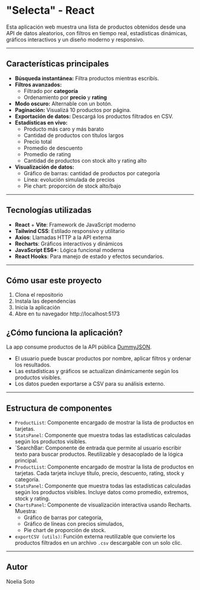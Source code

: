 # "Selecta" - React

Esta aplicación web muestra una lista de productos obtenidos desde una API de datos aleatorios, con filtros en tiempo real, estadísticas dinámicas, gráficos interactivos y un diseño moderno y responsivo.

---

## Características principales

- **Búsqueda instantánea:** Filtra productos mientras escribís.
- **Filtros avanzados:**
  - Filtrado por **categoría**
  - Ordenamiento por **precio** y **rating**
- **Modo oscuro:** Alternable con un botón.
- **Paginación:** Visualizá 10 productos por página.
- **Exportación de datos:** Descargá los productos filtrados en CSV.
- **Estadísticas en vivo:**
  - Producto más caro y más barato
  - Cantidad de productos con títulos largos
  - Precio total
  - Promedio de descuento
  - Promedio de rating
  - Cantidad de productos con stock alto y rating alto
- **Visualización de datos:**
  - Gráfico de barras: cantidad de productos por categoría
  - Línea: evolución simulada de precios
  - Pie chart: proporción de stock alto/bajo

---

## Tecnologías utilizadas

- **React** + **Vite**: Framework de JavaScript moderno
- **Tailwind CSS**: Estilado responsivo y utilitario
- **Axios**: Llamadas HTTP a la API externa
- **Recharts**: Gráficos interactivos y dinámicos
- **JavaScript ES6+**: Lógica funcional moderna
- **React Hooks**: Para manejo de estado y efectos secundarios.

---

## Cómo usar este proyecto

1. Clona el repositorio
2. Instala las dependencias
3. Inicia la aplicación 
4. Abre en tu navegador http://localhost:5173


## ¿Cómo funciona la aplicación?

La app consume productos de la API pública [DummyJSON](https://dummyjson.com/products).

- El usuario puede buscar productos por nombre, aplicar filtros y ordenar los resultados.
- Las estadísticas y gráficos se actualizan dinámicamente según los productos visibles.
- Los datos pueden exportarse a CSV para su análisis externo.


---

## Estructura de componentes

- `ProductList`: Componente encargado de mostrar la lista de productos en tarjetas.
- `StatsPanel`: Componente que muestra todas las estadísticas calculadas según los productos visibles.
- `SearchBar: Componente de entrada que permite al usuario escribir texto para buscar productos. Reutilizable y desacoplado de la lógica principal.
- `ProductList`: Componente encargado de mostrar la lista de productos en tarjetas. Cada tarjeta incluye título, precio, descuento, rating, stock y categoría.
- `StatsPanel`: Componente que muestra todas las estadísticas calculadas según los productos visibles. Incluye datos como promedio, extremos, stock y rating.
- `ChartsPanel`: Componente de visualización interactiva usando Recharts. Muestra:
  - Gráfico de barras por categoría,
  - Gráfico de líneas con precios simulados,
  - Pie chart de proporción de stock.
- `exportCSV (utils)`: Función externa reutilizable que convierte los productos filtrados en un archivo `.csv` descargable con un solo clic.

---

## Autor

Noelia Soto

